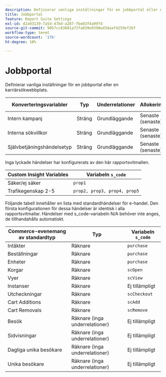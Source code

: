 ```yaml
---
description: Definierar vanliga inställningar för en jobbportal eller en karriärsökwebbplats.
title: Jobbportal
feature: Report Suite Settings
exl-id: d2a03139-7a5d-47bd-a287-fbe83f4a99fd
source-git-commit: 9057cc83881a72fa039e9398ed3daaf4259ef2bf
workflow-type: tm+mt
source-wordcount: '176'
ht-degree: 10%

---
```


# Jobbportal

Definierar vanliga inställningar för en jobbportal eller en karriärsökwebbplats.

| Konverteringsvariabler | Typ | Underrelationer | Allokering | Förfallotid | Variabeln `s_code` |
|---|---|---|---|---|---|
| Intern kampanj | Sträng | Grundläggande | Senaste (senaste) | Besök | `evar1` |
| Interna sökvillkor | Sträng | Grundläggande | Senaste (senaste) | Besök | `evar2` |
| Självbetjäningshändelsetyp | Sträng | Grundläggande | Senaste (senaste) | Besök | `evar3` |

Inga lyckade händelser har konfigurerats av den här rapportsvitmallen.

| Custom Insight Variables | Variabeln `s_code` |
|---|---|
| Säker/ej säker | `prop1` |
| Trafikegenskap 2-5 | `prop2, prop3, prop4, prop5` |

Följande tabell innehåller en lista med standardhändelser för e-handel. Den första konfigurationen för dessa händelser är identisk i alla rapportsvitmallar. Händelser med s_code-variabeln N/A behöver inte anges, de tillhandahålls automatiskt.

| Commerce-evenemang av standardtyp | Typ | Variabeln `s_code` |
|---|---|---|
| Intäkter | Räknare | `purchase` |
| Beställningar | Räknare | `purchase` |
| Enheter | Räknare | `purchase` |
| Korgar | Räknare | `scOpen` |
| Vyer | Räknare | `scView` |
| Instanser | Räknare | Ej tillämpligt |
| Utcheckningar | Räknare | `scCheckout` |
| Cart Additions | Räknare | `scAdd` |
| Cart Removals | Räknare | `scRemove` |
| Besök | Räknare (inga underrelationer) | Ej tillämpligt |
| Sidvisningar | Räknare (inga underrelationer) | Ej tillämpligt |
| Dagliga unika besökare | Räknare (inga underrelationer) | Ej tillämpligt |
| Unika besökare | Räknare (inga underrelationer) | Ej tillämpligt |
